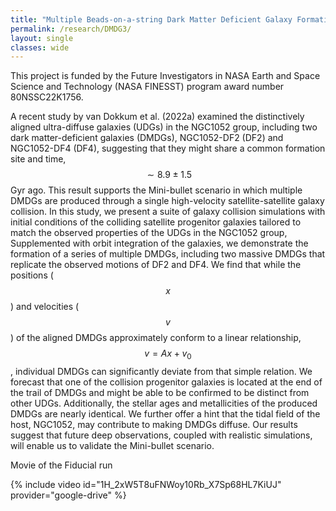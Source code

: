 ```yaml
---
title: "Multiple Beads-on-a-string Dark Matter Deficient Galaxy Formation in a Mini-bullet Satellite-satellite Galaxy Collision"
permalink: /research/DMDG3/
layout: single
classes: wide
---
```



This project is funded by the Future Investigators in NASA Earth and Space Science and Technology <a href="https://nspires.nasaprs.com/external/solicitations/summary!init.do?solId=%7b87947100-56AE-C4DC-C511-0349862D658A%7d&path=open" style="text-decoration:none" target="_blank">(NASA FINESST)</a> program award number 80NSSC22K1756.

A recent study by van Dokkum et al. (2022a) examined the distinctively aligned ultra-diffuse galaxies (UDGs) in the NGC1052 group, including two dark matter-deficient galaxies (DMDGs), NGC1052-DF2 (DF2) and NGC1052-DF4 (DF4), suggesting that they might share a common formation site and time, $$\sim 8.9 \pm 1.5$$ Gyr ago. This result supports the Mini-bullet scenario in which multiple DMDGs are produced through a single high-velocity satellite-satellite galaxy collision. In this study, we present a suite of galaxy collision simulations with initial conditions of the colliding satellite progenitor galaxies tailored to match the observed properties of the UDGs in the NGC1052 group, Supplemented with orbit integration of the galaxies, we demonstrate the formation of a series of multiple DMDGs, including two massive DMDGs that replicate the observed motions of DF2 and DF4. We find that while the positions ($$x$$) and velocities ($$v$$) of the aligned DMDGs approximately conform to a linear relationship, $$v = Ax + v_{0}$$, individual DMDGs can significantly deviate from that simple relation. We forecast that one of the collision progenitor galaxies is located at the end of the trail of DMDGs and might be able to be confirmed to be distinct from other UDGs. Additionally, the stellar ages and metallicities of the produced DMDGs are nearly identical. We further offer a hint that the tidal field of the host, NGC1052, may contribute to making DMDGs diffuse. Our results suggest that future deep observations, coupled with realistic simulations, will enable us to validate the Mini-bullet scenario.

Movie of the Fiducial run

{% include video id="1H_2xW5T8uFNWoy10Rb_X7Sp68HL7KiUJ" provider="google-drive" %}
